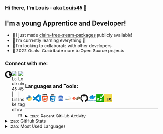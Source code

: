### Hi there, I'm Louis - aka [Louis45][website] 👋 

## I'm a young Apprentice and Developer!

- 🔭 I just made [claim-free-steam-packages](https://github.com/Luois45/claim-free-steam-packages) publicly available!
- 🌱 I’m currently learning everything 🤣
- 👯 I’m looking to collaborate with other developers
- 🥅 2022 Goals: Contribute more to Open Source projects

### Connect with me:

[<img align="left" alt="linktree.louis45.de" width="22px" src="https://raw.githubusercontent.com/iconic/open-iconic/master/svg/globe.svg" />][website]
[<img align="left" alt="Louis45 | LinkedIn" width="22px" src="https://cdn.jsdelivr.net/npm/simple-icons@v3/icons/linkedin.svg" />][linkedin]
[<img align="left" alt="Louis45 | Instagram" width="22px" src="https://cdn.jsdelivr.net/npm/simple-icons@v3/icons/instagram.svg" />][instagram]

<br />

### Languages and Tools:

[<img align="left" alt="Python" width="26px" src="https://raw.githubusercontent.com/github/explore/80688e429a7d4ef2fca1e82350fe8e3517d3494d/topics/python/python.png" />](https://github.com/topics/python)
[<img align="left" alt="Visual Studio Code" width="26px" src="https://raw.githubusercontent.com/github/explore/bbd48b997e8d0bef63f676eca4da5e1f76487b56/topics/visual-studio-code/visual-studio-code.png" />](https://github.com/topics/visual-studio-code)
[<img align="left" alt="HTML" width="26px" src="https://raw.githubusercontent.com/github/explore/80688e429a7d4ef2fca1e82350fe8e3517d3494d/topics/html/html.png" />](https://github.com/topics/html)
[<img align="left" alt="CSS" width="26px" src="https://raw.githubusercontent.com/github/explore/80688e429a7d4ef2fca1e82350fe8e3517d3494d/topics/css/css.png" />](https://github.com/topics/css)
[<img align="left" alt="SQL" width="26px" src="https://raw.githubusercontent.com/github/explore/80688e429a7d4ef2fca1e82350fe8e3517d3494d/topics/sql/sql.png" />](https://github.com/topics/sql)
[<img align="left" alt="MySQL" width="26px" src="https://raw.githubusercontent.com/github/explore/80688e429a7d4ef2fca1e82350fe8e3517d3494d/topics/mysql/mysql.png" />](https://github.com/topics/mysql)
[<img align="left" alt="Git" width="26px" src="https://raw.githubusercontent.com/github/explore/80688e429a7d4ef2fca1e82350fe8e3517d3494d/topics/git/git.png" />](https://github.com/topics/git)
[<img align="left" alt="GitHub" width="26px" src="https://raw.githubusercontent.com/github/explore/78df643247d429f6cc873026c0622819ad797942/topics/github/github.png" />](https://github.com/topics/github)
[<img align="left" alt="GitHub" width="26px" src="https://raw.githubusercontent.com/github/explore/80688e429a7d4ef2fca1e82350fe8e3517d3494d/topics/docker/docker.png" />](https://github.com/topics/docker)
[<img align="left" alt="Selenium" width="26px" src="https://raw.githubusercontent.com/github/explore/6c7084bb772f6fabaae377f5ae4a607594234ee6/topics/selenium/selenium.png" />](https://github.com/topics/selenium)
[<img align="left" alt="JavaScript" width="26px" src="https://raw.githubusercontent.com/github/explore/80688e429a7d4ef2fca1e82350fe8e3517d3494d/topics/javascript/javascript.png" />](https://github.com/topics/javascript)

<br />
<br />

---

<details>
  <summary>:zap: Recent GitHub Activity</summary>
  
<!--START_SECTION:activity-->
1. 💪 Opened PR [#12](https://github.com/Luois45/SkinbaronBot_v2/pull/12) in [Luois45/SkinbaronBot_v2](https://github.com/Luois45/SkinbaronBot_v2)
2. 🎉 Merged PR [#11](https://github.com/Luois45/SkinbaronBot_v2/pull/11) in [Luois45/SkinbaronBot_v2](https://github.com/Luois45/SkinbaronBot_v2)
3. 💪 Opened PR [#11](https://github.com/Luois45/SkinbaronBot_v2/pull/11) in [Luois45/SkinbaronBot_v2](https://github.com/Luois45/SkinbaronBot_v2)
4. 🚀 Published release [Version 1.0](https://github.com/Luois45/SkinbaronBot_v2/releases/tag/v1.0.0) in [Luois45/SkinbaronBot_v2](https://github.com/Luois45/SkinbaronBot_v2)
5. 🚀 Published release [Version 1.0](https://github.com/Luois45/SkinbaronBot_v2/releases/tag/v1.0.0) in [Luois45/SkinbaronBot_v2](https://github.com/Luois45/SkinbaronBot_v2)
6. 🚀 Published release [Version 1.0](https://github.com/Luois45/SkinbaronBot_v2/releases/tag/v1.0) in [Luois45/SkinbaronBot_v2](https://github.com/Luois45/SkinbaronBot_v2)
7. 🔒 Closed issue [#10](https://github.com/Luois45/SkinbaronBot_v2/issues/10) in [Luois45/SkinbaronBot_v2](https://github.com/Luois45/SkinbaronBot_v2)
8. ❗ Opened issue [#10](https://github.com/Luois45/SkinbaronBot_v2/issues/10) in [Luois45/SkinbaronBot_v2](https://github.com/Luois45/SkinbaronBot_v2)
9. 🔒 Closed issue [#9](https://github.com/Luois45/SkinbaronBot_v2/issues/9) in [Luois45/SkinbaronBot_v2](https://github.com/Luois45/SkinbaronBot_v2)
10. ❗ Opened issue [#9](https://github.com/Luois45/SkinbaronBot_v2/issues/9) in [Luois45/SkinbaronBot_v2](https://github.com/Luois45/SkinbaronBot_v2)
<!--END_SECTION:activity-->
  
</details>

<details>
  <summary>:zap: GitHub Stats</summary>
  <a href="https://github.com/Luois45?tab=repositories">
    <img align="center" alt="Louis45's GitHub Stats" src="https://github-readme-stats.vercel.app/api?username=Luois45&count_private=true&theme=tokyonight&show_icons=true" />
  </a>
</details>

<details>
  <summary>:zap: Most Used Languages</summary>
  <a href="https://github.com/Luois45?tab=repositories">
    <img align="center" alt="Louis45's Most Used Languages" src="https://github-readme-stats.vercel.app/api/top-langs/?username=Luois45&count_private=true&theme=tokyonight&layout=compact" />
  </a>
</details>

[website]: https://linktree.louis45.de/
[instagram]: https://rebrand.ly/instagram-45
[linkedin]: https://rebrand.ly/linkedin-45
